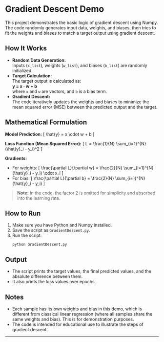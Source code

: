 # Gradient Descent Demo 

This project demonstrates the basic logic of gradient descent using Numpy. The code randomly generates input data, weights, and biases, then tries to fit the weights and biases to match a target output using gradient descent.

## How It Works

- **Random Data Generation:**  
  Inputs (`x_list`), weights (`w_list`), and biases (`b_list`) are randomly initialized.
- **Target Calculation:**  
  The target output is calculated as:  
  **y = x · w + b**  
  where `x` and `w` are vectors, and `b` is a bias term.
- **Gradient Descent:**  
  The code iteratively updates the weights and biases to minimize the mean squared error (MSE) between the predicted output and the target.

## Mathematical Formulation

**Model Prediction:**
\[
\hat{y} = x \cdot w + b
\]

**Loss Function (Mean Squared Error):**
\[
L = \frac{1}{N} \sum_{i=1}^{N} (\hat{y}_i - y_i)^2
\]

**Gradients:**
- For weights:
\[
\frac{\partial L}{\partial w} = \frac{2}{N} \sum_{i=1}^{N} (\hat{y}_i - y_i) \cdot x_i
\]
- For bias:
\[
\frac{\partial L}{\partial b} = \frac{2}{N} \sum_{i=1}^{N} (\hat{y}_i - y_i)
\]

> **Note:** In the code, the factor 2 is omitted for simplicity and absorbed into the learning rate.

## How to Run

1. Make sure you have Python and Numpy installed.
2. Save the script as `GradientDescent.py`.
3. Run the script:
    ```
    python GradientDescent.py
    ```

## Output

- The script prints the target values, the final predicted values, and the absolute difference between them.
- It also prints the loss values over epochs.

## Notes

- Each sample has its own weights and bias in this demo, which is different from classical linear regression (where all samples share the same weights and bias). This is for demonstration purposes.
- The code is intended for educational use to illustrate the steps of gradient descent.

---
